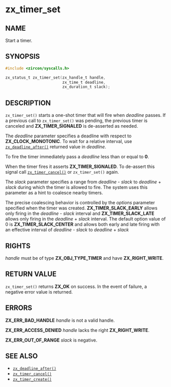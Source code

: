 # zx_timer_set

## NAME

<!-- Updated by update-docs-from-fidl, do not edit. -->

Start a timer.

## SYNOPSIS

<!-- Updated by update-docs-from-fidl, do not edit. -->

```c
#include <zircon/syscalls.h>

zx_status_t zx_timer_set(zx_handle_t handle,
                         zx_time_t deadline,
                         zx_duration_t slack);
```

## DESCRIPTION

`zx_timer_set()` starts a one-shot timer that will fire when
*deadline* passes. If a previous call to `zx_timer_set()` was
pending, the previous timer is canceled and
**ZX_TIMER_SIGNALED** is de-asserted as needed.

The *deadline* parameter specifies a deadline with respect to
**ZX_CLOCK_MONOTONIC**. To wait for a relative interval,
use [`zx_deadline_after()`] returned value in *deadline*.

To fire the timer immediately pass a *deadline* less than or equal to **0**.

When the timer fires it asserts **ZX_TIMER_SIGNALED**. To de-assert this
signal call [`zx_timer_cancel()`] or `zx_timer_set()` again.

The *slack* parameter specifies a range from *deadline* - *slack* to
*deadline* + *slack* during which the timer is allowed to fire. The system
uses this parameter as a hint to coalesce nearby timers.

The precise coalescing behavior is controlled by the *options* parameter
specified when the timer was created. **ZX_TIMER_SLACK_EARLY** allows only
firing in the *deadline* - *slack* interval and **ZX_TIMER_SLACK_LATE**
allows only firing in the *deadline* + *slack* interval. The default
option value of 0 is **ZX_TIMER_SLACK_CENTER** and allows both early and
late firing with an effective interval of *deadline* - *slack* to
*deadline* + *slack*

## RIGHTS

<!-- Updated by update-docs-from-fidl, do not edit. -->

*handle* must be of type **ZX_OBJ_TYPE_TIMER** and have **ZX_RIGHT_WRITE**.

## RETURN VALUE

`zx_timer_set()` returns **ZX_OK** on success.
In the event of failure, a negative error value is returned.


## ERRORS

**ZX_ERR_BAD_HANDLE**  *handle* is not a valid handle.

**ZX_ERR_ACCESS_DENIED**  *handle* lacks the right **ZX_RIGHT_WRITE**.

**ZX_ERR_OUT_OF_RANGE**  *slack* is negative.

## SEE ALSO

 - [`zx_deadline_after()`]
 - [`zx_timer_cancel()`]
 - [`zx_timer_create()`]

<!-- References updated by update-docs-from-fidl, do not edit. -->

[`zx_deadline_after()`]: deadline_after.md
[`zx_timer_cancel()`]: timer_cancel.md
[`zx_timer_create()`]: timer_create.md
